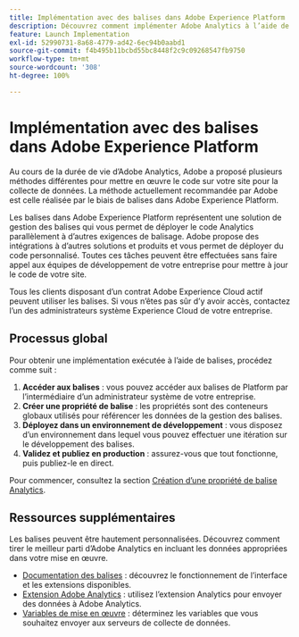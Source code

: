 ```yaml
---
title: Implémentation avec des balises dans Adobe Experience Platform
description: Découvrez comment implémenter Adobe Analytics à l’aide de balises
feature: Launch Implementation
exl-id: 52990731-8a68-4779-ad42-6ec94b0aabd1
source-git-commit: f4b495b11bcbd55bc8448f2c9c09268547fb9750
workflow-type: tm+mt
source-wordcount: '308'
ht-degree: 100%

---
```


# Implémentation avec des balises dans Adobe Experience Platform

Au cours de la durée de vie d’Adobe Analytics, Adobe a proposé plusieurs méthodes différentes pour mettre en œuvre le code sur votre site pour la collecte de données. La méthode actuellement recommandée par Adobe est celle réalisée par le biais de balises dans Adobe Experience Platform.

Les balises dans Adobe Experience Platform représentent une solution de gestion des balises qui vous permet de déployer le code Analytics parallèlement à d’autres exigences de balisage. Adobe propose des intégrations à d’autres solutions et produits et vous permet de déployer du code personnalisé. Toutes ces tâches peuvent être effectuées sans faire appel aux équipes de développement de votre entreprise pour mettre à jour le code de votre site.

Tous les clients disposant d’un contrat Adobe Experience Cloud actif peuvent utiliser les balises. Si vous n’êtes pas sûr d’y avoir accès, contactez l’un des administrateurs système Experience Cloud de votre entreprise.

## Processus global

Pour obtenir une implémentation exécutée à l’aide de balises, procédez comme suit :

1. **Accéder aux balises** : vous pouvez accéder aux balises de Platform par l’intermédiaire d’un administrateur système de votre entreprise.
2. **Créer une propriété de balise** : les propriétés sont des conteneurs globaux utilisés pour référencer les données de la gestion des balises.
3. **Déployez dans un environnement de développement** : vous disposez d’un environnement dans lequel vous pouvez effectuer une itération sur le développement des balises.
4. **Validez et publiez en production** : assurez-vous que tout fonctionne, puis publiez-le en direct.

Pour commencer, consultez la section [Création d’une propriété de balise Analytics](create-analytics-property.md).

## Ressources supplémentaires

Les balises peuvent être hautement personnalisées. Découvrez comment tirer le meilleur parti d’Adobe Analytics en incluant les données appropriées dans votre mise en œuvre.

* [Documentation des balises](https://experienceleague.adobe.com/docs/experience-platform/tags/home.html?lang=fr) : découvrez le fonctionnement de l’interface et les extensions disponibles.
* [Extension Adobe Analytics](https://experienceleague.adobe.com/docs/experience-platform/tags/extensions/adobe/analytics/overview.html?lang=fr) : utilisez l’extension Analytics pour envoyer des données à Adobe Analytics.
* [Variables de mise en œuvre](../vars/overview.md) : déterminez les variables que vous souhaitez envoyer aux serveurs de collecte de données.
